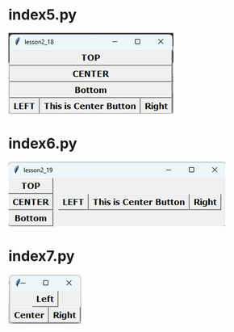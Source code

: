 # index5.py  
![alt text](images/05_林宣安_2.png)  
# index6.py  
![alt text](images/05_林宣安_3.png)  
# index7.py  
![alt text](images/05_林宣安.png)  